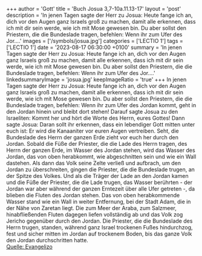 +++
author = 'Gott'
title = 'Buch Josua 3,7-10a.11.13-17'
layout = 'post'
description = 'In jenen Tagen sagte der Herr zu Josua: Heute fange ich an, dich vor den Augen ganz Israels groß zu machen, damit alle erkennen, dass ich mit dir sein werde, wie ich mit Mose gewesen bin. Du aber sollst den Priestern, die die Bundeslade tragen, befehlen: Wenn ihr zum Ufer des Jor....'
images = ['/symbols/josua.jpg']
categories = ['LECTIO 1']
tags = ['LECTIO 1']
date = '2023-08-17 06:30:00 +0100'
summary = 'In jenen Tagen sagte der Herr zu Josua: Heute fange ich an, dich vor den Augen ganz Israels groß zu machen, damit alle erkennen, dass ich mit dir sein werde, wie ich mit Mose gewesen bin. Du aber sollst den Priestern, die die Bundeslade tragen, befehlen: Wenn ihr zum Ufer des Jor....'
linkedsummaryImage = 'josua.jpg'
keepImageRatio = 'true'
+++
In jenen Tagen sagte der Herr zu Josua: Heute fange ich an, dich vor den Augen ganz Israels groß zu machen, damit alle erkennen, dass ich mit dir sein werde, wie ich mit Mose gewesen bin.
Du aber sollst den Priestern, die die Bundeslade tragen, befehlen: Wenn ihr zum Ufer des Jordan kommt, geht in den Jordan hinein und bleibt dort stehen!
Darauf sagte Josua zu den Israeliten: Kommt her und hört die Worte des Herrn, eures Gottes!
Dann sagte Josua: Daran sollt ihr erkennen, dass ein lebendiger Gott mitten unter euch ist: Er wird die Kanaaniter vor euren Augen vertreiben.<!--more-->
Seht, die Bundeslade des Herrn der ganzen Erde zieht vor euch her durch den Jordan.
Sobald die Füße der Priester, die die Lade des Herrn tragen, des Herrn der ganzen Erde, im Wasser des Jordan stehen, wird das Wasser des Jordan, das von oben herabkommt, wie abgeschnitten sein und wie ein Wall dastehen.
Als dann das Volk seine Zelte verließ und aufbrach, um den Jordan zu überschreiten, gingen die Priester, die die Bundeslade trugen, an der Spitze des Volkes.
Und als die Träger der Lade an den Jordan kamen und die Füße der Priester, die die Lade trugen, das Wasser berührten - der Jordan war aber während der ganzen Erntezeit über alle Ufer getreten -,
da blieben die Fluten des Jordan stehen. Das von oben herabkommende Wasser stand wie ein Wall in weiter Entfernung, bei der Stadt Adam, die in der Nähe von Zaretan liegt. Die zum Meer der Araba, zum Salzmeer, hinabfließenden Fluten dagegen liefen vollständig ab und das Volk zog Jericho gegenüber durch den Jordan.
Die Priester, die die Bundeslade des Herrn trugen, standen, während ganz Israel trockenen Fußes hindurchzog, fest und sicher mitten im Jordan auf trockenem Boden, bis das ganze Volk den Jordan durchschritten hatte.<br> [Quelle: Evangelizo](https://evangeliumtagfuertag.org/DE/gospel)